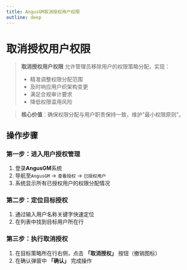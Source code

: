 ```yaml
---
title: AngusGM取消授权用户权限
outline: deep
---
```


# 取消授权用户权限

> **取消授权用户权限** 允许管理员移除用户的权限策略分配，实现：
> - 精准调整权限分配范围
> - 及时响应用户织架构变更
> - 满足合规审计要求
> - 降低权限滥用风险

> **核心价值**：确保权限分配与用户职责保持一致，维护"最小权限原则"。

## 操作步骤

### 第一步：进入用户授权管理
1. 登录**AngusGM**系统
2. 导航至`AngusGM` → `查看授权` → `已授权用户`
3. 系统显示所有已授权用户的权限分配情况

### 第二步：定位目标授权
1. 通过输入用户名称关键字快速定位
2. 在列表中找到目标用户所在行

### 第三步：执行取消授权
1. 在目标策略所在行右侧，点击 **「取消授权」** 按钮（撤销图标）
2. 在确认弹窗中 **「确认」** 完成操作
